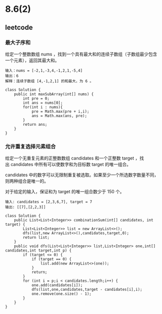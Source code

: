 # 8.6(2)
## leetcode
### 最大子序和
给定一个整数数组 nums ，找到一个具有最大和的连续子数组（子数组最少包含一个元素），返回其最大和。

```
输入：nums = [-2,1,-3,4,-1,2,1,-5,4]
输出：6
解释：连续子数组 [4,-1,2,1] 的和最大，为 6 。
```

```
class Solution {
    public int maxSubArray(int[] nums) {
        int pre = 0;
        int ans = nums[0];
        for(int i : nums){
            pre = Math.max(pre + i,i);
            ans = Math.max(ans, pre);
        }
        return ans;
    }
}
```

### 允许重复选择元素组合
给定一个无重复元素的正整数数组 candidates 和一个正整数 target ，找出 candidates 中所有可以使数字和为目标数 target 的唯一组合。

candidates 中的数字可以无限制重复被选取。如果至少一个所选数字数量不同，则两种组合是唯一的。 

对于给定的输入，保证和为 target 的唯一组合数少于 150 个。

```
输入: candidates = [2,3,6,7], target = 7
输出: [[7],[2,2,3]]
```

```
class Solution {
    public List<List<Integer>> combinationSum(int[] candidates, int target) {
        List<List<Integer>> list = new ArrayList<>();
        dfs(list,new ArrayList<>(),candidates,target,0);
        return list;
    }
    public void dfs(List<List<Integer>> list,List<Integer> one,int[] candidates,int target,int p) {
        if (target <= 0) {
            if (target == 0) {
                list.add(new ArrayList<>(one));
            }
            return;
        }
        for (int i = p;i < candidates.length;i++) {
            one.add(candidates[i]);
            dfs(list,one,candidates,target - candidates[i],i);
            one.remove(one.size() - 1);
        }
    }
}
```

